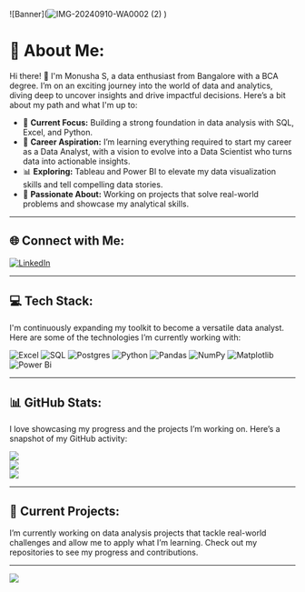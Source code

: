 ![Banner](![IMG-20240910-WA0002 (2)](https://github.com/user-attachments/assets/67e1a2d6-a229-4a53-8ca3-072efe66af12)
) <!-- Replace with your actual banner image link -->

# 💫 About Me:
Hi there! 👋 I'm Monusha S, a data enthusiast from Bangalore with a BCA degree. I’m on an exciting journey into the world of data and analytics, diving deep to uncover insights and drive impactful decisions. Here’s a bit about my path and what I'm up to:

- 🎯 **Current Focus:** Building a strong foundation in data analysis with SQL, Excel, and Python.
- 🚀 **Career Aspiration:** I’m learning everything required to start my career as a Data Analyst, with a vision to evolve into a Data Scientist who turns data into actionable insights.
- 📊 **Exploring:** Tableau and Power BI to elevate my data visualization skills and tell compelling data stories.
- 🌱 **Passionate About:** Working on projects that solve real-world problems and showcase my analytical skills.

---

## 🌐 Connect with Me:
[![LinkedIn](https://img.shields.io/badge/LinkedIn-%230077B5.svg?style=for-the-badge&logo=linkedin&logoColor=white)](https://linkedin.com/in/www.linkedin.com/in/monushasharma)

---

## 💻 Tech Stack:
I'm continuously expanding my toolkit to become a versatile data analyst. Here are some of the technologies I’m currently working with:

![Excel](https://img.shields.io/badge/Excel-%23000?style=for-the-badge&logo=microsoft-excel&logoColor=white) <!-- Added Microsoft Excel -->
![SQL](https://img.shields.io/badge/SQL-%23276DC3.svg?style=for-the-badge&logo=sql&logoColor=white)
![Postgres](https://img.shields.io/badge/postgres-%23316192.svg?style=for-the-badge&logo=postgresql&logoColor=white)
![Python](https://img.shields.io/badge/python-3670A0?style=for-the-badge&logo=python&logoColor=ffdd54)
![Pandas](https://img.shields.io/badge/pandas-%23150458.svg?style=for-the-badge&logo=pandas&logoColor=white)
![NumPy](https://img.shields.io/badge/numpy-%23013243.svg?style=for-the-badge&logo=numpy&logoColor=white)
![Matplotlib](https://img.shields.io/badge/Matplotlib-%23ffffff.svg?style=for-the-badge&logo=Matplotlib&logoColor=black)
![Power Bi](https://img.shields.io/badge/power_bi-F2C811?style=for-the-badge&logo=powerbi&logoColor=black)

---

## 📊 GitHub Stats:
I love showcasing my progress and the projects I’m working on. Here’s a snapshot of my GitHub activity:

![](https://github-readme-stats.vercel.app/api?username=monusha-sharma&theme=dark&hide_border=false&include_all_commits=false&count_private=false)<br/>
![](https://github-readme-streak-stats.herokuapp.com/?user=monusha-sharma&theme=dark&hide_border=false)<br/>
![](https://github-readme-stats.vercel.app/api/top-langs/?username=monusha-sharma&theme=dark&hide_border=false&include_all_commits=false&count_private=false&layout=compact)

---

## 🚀 Current Projects:
I’m currently working on data analysis projects that tackle real-world challenges and allow me to apply what I’m learning. Check out my repositories to see my progress and contributions.

---

[![](https://visitcount.itsvg.in/api?id=monusha-sharma&icon=0&color=0)](https://visitcount.itsvg.in)

<!-- Proudly created with GPRM ( https://gprm.itsvg.in ) -->
